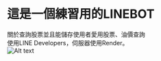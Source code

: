 # 這是一個練習用的LINEBOT
關於查詢股票並且能儲存使用者愛用股票、油價查詢  
使用LINE Developers，伺服器使用Render。  
![Alt text](https://i.imgur.com/mF32GnK.png)
